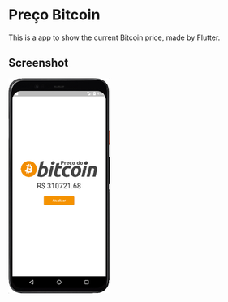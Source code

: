 # Preço Bitcoin

This is a app to show the current Bitcoin price, made by Flutter.

## Screenshot

<img src="screenshot.jpg" style="max-width: 200px" alt="screenshot" />
